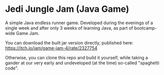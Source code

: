 # Jedi Jungle Jam (Java Game)
A simple Java endless runner game. Developed during the evenings of a single week and after only 3 weeks of learning Java, as part of bootcamp-wide Game Jam.

You can download the built jar version directly, published here: https://itch.io/jam/game-jam-4/rate/2327754

Otherwise, you can clone this repo and build it yourself, while taking a gander at our very early and undeveloped (at the time) so-called "spaghetti code".
